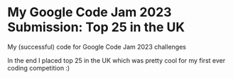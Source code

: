 # My Google Code Jam 2023 Submission: Top 25 in the UK
My (successful) code for Google Code Jam 2023 challenges

In the end I placed top 25 in the UK which was pretty cool for my first ever coding competition :)
